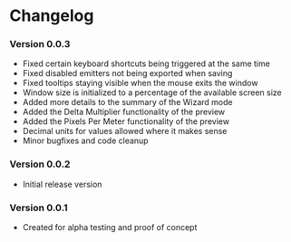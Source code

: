 # Changelog
### Version 0.0.3
* Fixed certain keyboard shortcuts being triggered at the same time
* Fixed disabled emitters not being exported when saving
* Fixed tooltips staying visible when the mouse exits the window
* Window size is initialized to a percentage of the available screen size
* Added more details to the summary of the Wizard mode
* Added the Delta Multiplier functionality of the preview
* Added the Pixels Per Meter functionality of the preview
* Decimal units for values allowed where it makes sense
* Minor bugfixes and code cleanup
### Version 0.0.2
* Initial release version
### Version 0.0.1
* Created for alpha testing and proof of concept
